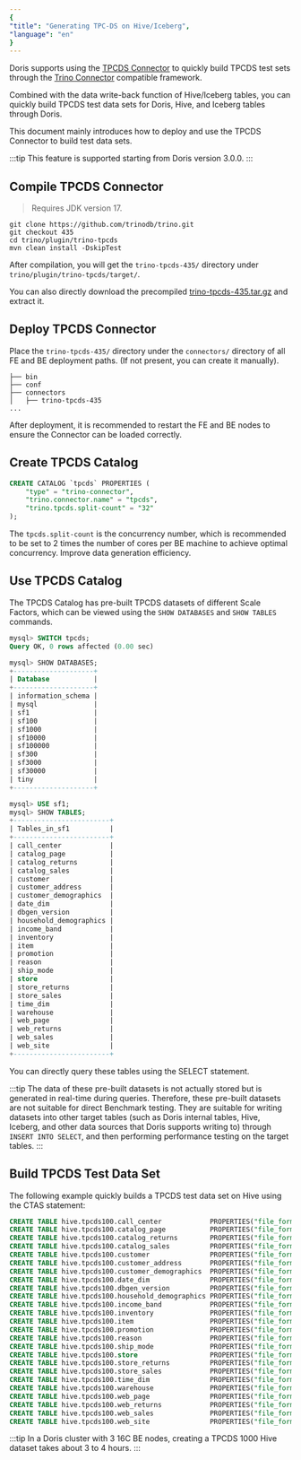 ```yaml
---
{
"title": "Generating TPC-DS on Hive/Iceberg",
"language": "en"
}
---
```


<!-- 
Licensed to the Apache Software Foundation (ASF) under one
or more contributor license agreements.  See the NOTICE file
distributed with this work for additional information
regarding copyright ownership.  The ASF licenses this file
to you under the Apache License, Version 2.0 (the
"License"); you may not use this file except in compliance
with the License.  You may obtain a copy of the License at

  http://www.apache.org/licenses/LICENSE-2.0

Unless required by applicable law or agreed to in writing,
software distributed under the License is distributed on an
"AS IS" BASIS, WITHOUT WARRANTIES OR CONDITIONS OF ANY
KIND, either express or implied.  See the License for the
specific language governing permissions and limitations
under the License.
-->

Doris supports using the [TPCDS Connector](https://trino.io/docs/current/connector/tpcds.html) to quickly build TPCDS test sets through the [Trino Connector](https://doris.apache.org/community/how-to-contribute/trino-connector-developer-guide) compatible framework.

Combined with the data write-back function of Hive/Iceberg tables, you can quickly build TPCDS test data sets for Doris, Hive, and Iceberg tables through Doris.

This document mainly introduces how to deploy and use the TPCDS Connector to build test data sets.

:::tip
This feature is supported starting from Doris version 3.0.0.
:::

## Compile TPCDS Connector

> Requires JDK version 17.

```shell
git clone https://github.com/trinodb/trino.git
git checkout 435
cd trino/plugin/trino-tpcds
mvn clean install -DskipTest
```

After compilation, you will get the `trino-tpcds-435/` directory under `trino/plugin/trino-tpcds/target/`.

You can also directly download the precompiled [trino-tpcds-435.tar.gz](https://github.com/morningman/trino-connectors/releases/download/trino-connectors/trino-tpcds-435.tar.gz) and extract it.

## Deploy TPCDS Connector

Place the `trino-tpcds-435/` directory under the `connectors/` directory of all FE and BE deployment paths. (If not present, you can create it manually).

```text
├── bin
├── conf
├── connectors
│   ├── trino-tpcds-435
...
```

After deployment, it is recommended to restart the FE and BE nodes to ensure the Connector can be loaded correctly.

## Create TPCDS Catalog

```sql
CREATE CATALOG `tpcds` PROPERTIES (
    "type" = "trino-connector",
    "trino.connector.name" = "tpcds",
    "trino.tpcds.split-count" = "32"
);
```

The `tpcds.split-count` is the concurrency number, which is recommended to be set to 2 times the number of cores per BE machine to achieve optimal concurrency. Improve data generation efficiency.

## Use TPCDS Catalog

The TPCDS Catalog has pre-built TPCDS datasets of different Scale Factors, which can be viewed using the `SHOW DATABASES` and `SHOW TABLES` commands.

```sql
mysql> SWITCH tpcds;
Query OK, 0 rows affected (0.00 sec)

mysql> SHOW DATABASES;
+--------------------+
| Database           |
+--------------------+
| information_schema |
| mysql              |
| sf1                |
| sf100              |
| sf1000             |
| sf10000            |
| sf100000           |
| sf300              |
| sf3000             |
| sf30000            |
| tiny               |
+--------------------+

mysql> USE sf1;
mysql> SHOW TABLES;
+------------------------+
| Tables_in_sf1          |
+------------------------+
| call_center            |
| catalog_page           |
| catalog_returns        |
| catalog_sales          |
| customer               |
| customer_address       |
| customer_demographics  |
| date_dim               |
| dbgen_version          |
| household_demographics |
| income_band            |
| inventory              |
| item                   |
| promotion              |
| reason                 |
| ship_mode              |
| store                  |
| store_returns          |
| store_sales            |
| time_dim               |
| warehouse              |
| web_page               |
| web_returns            |
| web_sales              |
| web_site               |
+------------------------+
```

You can directly query these tables using the SELECT statement.

:::tip
The data of these pre-built datasets is not actually stored but is generated in real-time during queries. Therefore, these pre-built datasets are not suitable for direct Benchmark testing. They are suitable for writing datasets into other target tables (such as Doris internal tables, Hive, Iceberg, and other data sources that Doris supports writing to) through `INSERT INTO SELECT`, and then performing performance testing on the target tables.
:::

## Build TPCDS Test Data Set

The following example quickly builds a TPCDS test data set on Hive using the CTAS statement:

```sql
CREATE TABLE hive.tpcds100.call_center            PROPERTIES("file_format" = "parquet") AS SELECT * FROM tpcds.sf100.call_center           ;
CREATE TABLE hive.tpcds100.catalog_page           PROPERTIES("file_format" = "parquet") AS SELECT * FROM tpcds.sf100.catalog_page          ;
CREATE TABLE hive.tpcds100.catalog_returns        PROPERTIES("file_format" = "parquet") AS SELECT * FROM tpcds.sf100.catalog_returns       ;
CREATE TABLE hive.tpcds100.catalog_sales          PROPERTIES("file_format" = "parquet") AS SELECT * FROM tpcds.sf100.catalog_sales         ;
CREATE TABLE hive.tpcds100.customer               PROPERTIES("file_format" = "parquet") AS SELECT * FROM tpcds.sf100.customer              ;
CREATE TABLE hive.tpcds100.customer_address       PROPERTIES("file_format" = "parquet") AS SELECT * FROM tpcds.sf100.customer_address      ;
CREATE TABLE hive.tpcds100.customer_demographics  PROPERTIES("file_format" = "parquet") AS SELECT * FROM tpcds.sf100.customer_demographics ;
CREATE TABLE hive.tpcds100.date_dim               PROPERTIES("file_format" = "parquet") AS SELECT * FROM tpcds.sf100.date_dim              ;
CREATE TABLE hive.tpcds100.dbgen_version          PROPERTIES("file_format" = "parquet") AS SELECT * FROM tpcds.sf100.dbgen_version         ;
CREATE TABLE hive.tpcds100.household_demographics PROPERTIES("file_format" = "parquet") AS SELECT * FROM tpcds.sf100.household_demographics;
CREATE TABLE hive.tpcds100.income_band            PROPERTIES("file_format" = "parquet") AS SELECT * FROM tpcds.sf100.income_band           ;
CREATE TABLE hive.tpcds100.inventory              PROPERTIES("file_format" = "parquet") AS SELECT * FROM tpcds.sf100.inventory             ;
CREATE TABLE hive.tpcds100.item                   PROPERTIES("file_format" = "parquet") AS SELECT * FROM tpcds.sf100.item                  ;
CREATE TABLE hive.tpcds100.promotion              PROPERTIES("file_format" = "parquet") AS SELECT * FROM tpcds.sf100.promotion             ;
CREATE TABLE hive.tpcds100.reason                 PROPERTIES("file_format" = "parquet") AS SELECT * FROM tpcds.sf100.reason                ;
CREATE TABLE hive.tpcds100.ship_mode              PROPERTIES("file_format" = "parquet") AS SELECT * FROM tpcds.sf100.ship_mode             ;
CREATE TABLE hive.tpcds100.store                  PROPERTIES("file_format" = "parquet") AS SELECT * FROM tpcds.sf100.store                 ;
CREATE TABLE hive.tpcds100.store_returns          PROPERTIES("file_format" = "parquet") AS SELECT * FROM tpcds.sf100.store_returns         ;
CREATE TABLE hive.tpcds100.store_sales            PROPERTIES("file_format" = "parquet") AS SELECT * FROM tpcds.sf100.store_sales           ;
CREATE TABLE hive.tpcds100.time_dim               PROPERTIES("file_format" = "parquet") AS SELECT * FROM tpcds.sf100.time_dim              ;
CREATE TABLE hive.tpcds100.warehouse              PROPERTIES("file_format" = "parquet") AS SELECT * FROM tpcds.sf100.warehouse             ;
CREATE TABLE hive.tpcds100.web_page               PROPERTIES("file_format" = "parquet") AS SELECT * FROM tpcds.sf100.web_page              ;
CREATE TABLE hive.tpcds100.web_returns            PROPERTIES("file_format" = "parquet") AS SELECT * FROM tpcds.sf100.web_returns           ;
CREATE TABLE hive.tpcds100.web_sales              PROPERTIES("file_format" = "parquet") AS SELECT * FROM tpcds.sf100.web_sales             ;
CREATE TABLE hive.tpcds100.web_site               PROPERTIES("file_format" = "parquet") AS SELECT * FROM tpcds.sf100.web_site              ;
```

:::tip
In a Doris cluster with 3 16C BE nodes, creating a TPCDS 1000 Hive dataset takes about 3 to 4 hours.
:::

